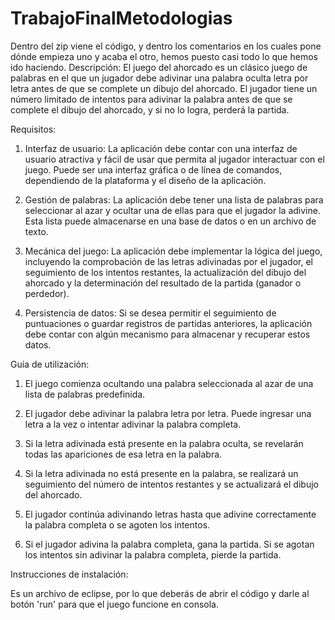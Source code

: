 # TrabajoFinalMetodologias

Dentro del zip viene el código, y dentro los comentarios en los cuales pone dónde empieza uno y acaba el otro, hemos puesto casi todo lo que hemos ido haciendo.
Descripción: 
El juego del ahorcado es un clásico juego de palabras en el que un jugador debe adivinar una palabra oculta letra por letra antes de que se complete un dibujo del ahorcado. El jugador tiene un número limitado de intentos para adivinar la palabra antes de que se complete el dibujo del ahorcado, y si no lo logra, perderá la partida.

Requisitos:
1. Interfaz de usuario: La aplicación debe contar con una interfaz de usuario atractiva y fácil de usar que permita al jugador interactuar con el juego. Puede ser una interfaz gráfica o de línea de comandos, dependiendo de la plataforma y el diseño de la aplicación.

2. Gestión de palabras: La aplicación debe tener una lista de palabras para seleccionar al azar y ocultar una de ellas para que el jugador la adivine. Esta lista puede almacenarse en una base de datos o en un archivo de texto.

3. Mecánica del juego: La aplicación debe implementar la lógica del juego, incluyendo la comprobación de las letras adivinadas por el jugador, el seguimiento de los intentos restantes, la actualización del dibujo del ahorcado y la determinación del resultado de la partida (ganador o perdedor).

4. Persistencia de datos: Si se desea permitir el seguimiento de puntuaciones o guardar registros de partidas anteriores, la aplicación debe contar con algún mecanismo para almacenar y recuperar estos datos.

Guia de utilización:
1. El juego comienza ocultando una palabra seleccionada al azar de una lista de palabras predefinida.

2. El jugador debe adivinar la palabra letra por letra. Puede ingresar una letra a la vez o intentar adivinar la palabra completa.

3. Si la letra adivinada está presente en la palabra oculta, se revelarán todas las apariciones de esa letra en la palabra.

4. Si la letra adivinada no está presente en la palabra, se realizará un seguimiento del número de intentos restantes y se actualizará el dibujo del ahorcado.

5. El jugador continúa adivinando letras hasta que adivine correctamente la palabra completa o se agoten los intentos.

6. Si el jugador adivina la palabra completa, gana la partida. Si se agotan los intentos sin adivinar la palabra completa, pierde la partida.

Instrucciones de instalación:

Es un archivo de eclipse, por lo que deberás de abrir el código y darle al botón 'run' para que el juego funcione en consola. 
